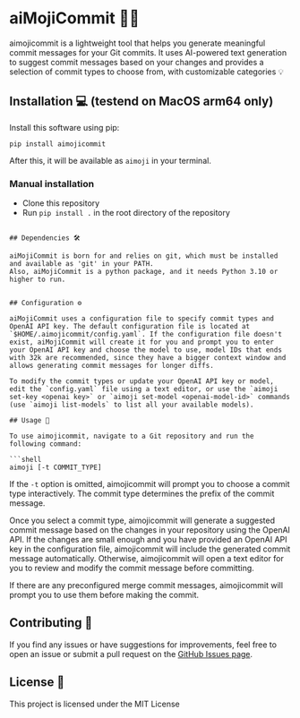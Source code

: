 # aiMojiCommit 📝🤖

aimojicommit is a lightweight tool that helps you generate meaningful commit messages for your Git commits. It uses AI-powered text generation to suggest commit messages based on your changes and provides a selection of commit types to choose from, with customizable categories 💡

## Installation 💻 (testend on MacOS arm64 only)

Install this software using pip:
  
  ```shell
  pip install aimojicommit
  ```

After this, it will be available as `aimoji` in your terminal.

### Manual installation
- Clone this repository
- Run `pip install .` in the root directory of the repository

```

## Dependencies 🛠️

aiMojiCommit is born for and relies on git, which must be installed and available as 'git' in your PATH.
Also, aiMojiCommit is a python package, and it needs Python 3.10 or higher to run.


## Configuration ⚙️

aiMojiCommit uses a configuration file to specify commit types and OpenAI API key. The default configuration file is located at `$HOME/.aimojicommit/config.yaml`. If the configuration file doesn't exist, aiMojiCommit will create it for you and prompt you to enter your OpenAI API key and choose the model to use, model IDs that ends with 32k are recommended, since they have a bigger context window and allows generating commit messages for longer diffs.

To modify the commit types or update your OpenAI API key or model, edit the `config.yaml` file using a text editor, or use the `aimoji set-key <openai key>` or `aimoji set-model <openai-model-id>` commands (use `aimoji list-models` to list all your available models).

## Usage 🚀

To use aimojicommit, navigate to a Git repository and run the following command:

```shell
aimoji [-t COMMIT_TYPE]
```

If the `-t` option is omitted, aimojicommit will prompt you to choose a commit type interactively. The commit type determines the prefix of the commit message.

Once you select a commit type, aimojicommit will generate a suggested commit message based on the changes in your repository using the OpenAI API. If the changes are small enough and you have provided an OpenAI API key in the configuration file, aimojicommit will include the generated commit message automatically. Otherwise, aimojicommit will open a text editor for you to review and modify the commit message before committing.

If there are any preconfigured merge commit messages, aimojicommit will prompt you to use them before making the commit.

## Contributing 🤝

If you find any issues or have suggestions for improvements, feel free to open an issue or submit a pull request on the [GitHub Issues page](https://github.com/Chiyo-no-sake/aiMojiCommit/issues).

## License 📄

This project is licensed under the MIT License